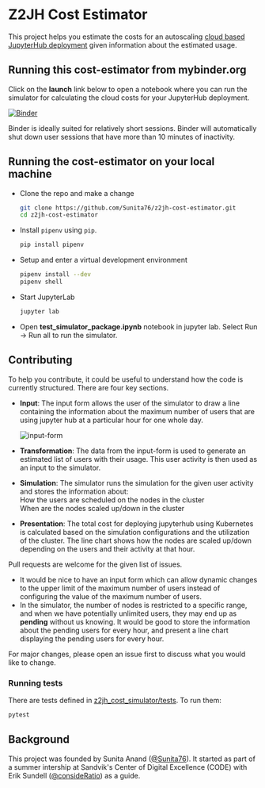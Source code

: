 # Z2JH Cost Estimator
This project helps you estimate the costs for an autoscaling [cloud based JupyterHub deployment](https://z2jh.jupyter.org/en/latest/) given information about the estimated usage.

## Running this cost-estimator from mybinder.org

Click on the **launch** link below to open a notebook where you can run the simulator for calculating the cloud costs for your JupyterHub deployment.

[![Binder](https://mybinder.org/badge_logo.svg)](https://mybinder.org/v2/gh/Sunita76/z2jh-cost-estimator/master?urlpath=/lab/tree/notebooks/test_simulator_package.ipynb)

Binder is ideally suited for relatively short sessions. Binder will automatically shut down user sessions that have more than 10 minutes of inactivity.

## Running the cost-estimator on your local machine

- Clone the repo and make a change

    ```sh
    git clone https://github.com/Sunita76/z2jh-cost-estimator.git
    cd z2jh-cost-estimator
    ```

- Install `pipenv` using `pip`.

    ```sh
    pip install pipenv
    ```

- Setup and enter a virtual development environment

    ```sh
    pipenv install --dev
    pipenv shell
    ```
    
- Start JupyterLab

    ```sh
    jupyter lab
    ```
    
- Open **test_simulator_package.ipynb** notebook in jupyter lab.
  Select Run -> Run all to run the simulator.
  

## Contributing

To help you contribute, it could be useful to understand how the code is currently structured. There are four key sections.
   
- **Input**: The input form allows the user of the simulator to draw a line containing the information about the maximum number of users that are using jupyter hub at a particular hour for one whole day.

    ![input-form](https://user-images.githubusercontent.com/47885949/60585313-bc818600-9d8f-11e9-9ba5-2aa14e72f6cb.png)
    
- **Transformation**: The data from the input-form is used to generate an estimated list of users with their usage. This user activity is then used as an input to the simulator.
 
- **Simulation**: The simulator runs the simulation for the given user activity and stores the information about:  
    How the users are scheduled on the nodes in the cluster   
    When are the nodes scaled up/down in the cluster

- **Presentation**: The total cost for deploying jupyterhub using Kubernetes is calculated based on the simulation configurations and the utilization of the cluster.
    The line chart shows how the nodes are scaled up/down depending on the users and their activity at that hour.
  
Pull requests are welcome for the given list of issues.

- It would be nice to have an input form which can allow dynamic changes to the upper limit of the maximum number of users instead of configuring the value of the maximum number of users.  
- In the simulator, the number of nodes is restricted to a specific range, and when we have potentially unlimited users, they may end up as **pending** without us knowing. It would be good to store the information about the pending users for every hour, and present a line chart displaying the pending users for every hour.  

  
For major changes, please open an issue first to discuss what you would like to change.
    
    
### Running tests

There are tests defined in [z2jh_cost_simulator/tests](z2jh_cost_simulator/tests). To run them:

```sh
pytest
```

## Background

This project was founded by Sunita Anand ([@Sunita76](https://github.com/Sunita76)). It started as part of a summer intership at Sandvik's Center of Digital Excellence (CODE) with Erik Sundell ([@consideRatio](https://github.com/consideRatio)) as a guide.
